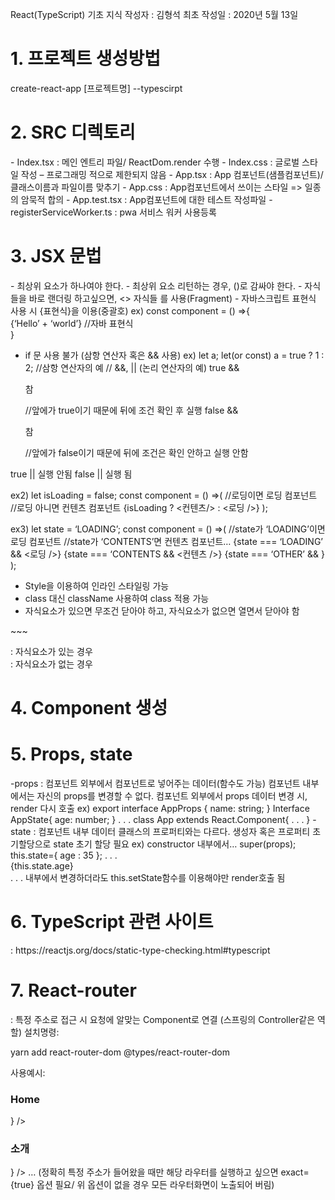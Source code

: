 React(TypeScript) 기초 지식
작성자 : 김형석
최초 작성일 : 2020년 5월 13일
<h1>1.	프로젝트 생성방법</h1>
create-react-app [프로젝트명] --typescirpt
<h1>2.	SRC 디렉토리</h1>
-	Index.tsx : 메인 엔트리 파일/ ReactDom.render 수행
-	Index.css : 글로벌 스타일 작성 – 프로그래밍 적으로 제한되지 않음
-	App.tsx : App 컴포넌트(샘플컴포넌트)/ 클래스이름과 파일이름 맞추기
-	App.css : App컴포넌트에서 쓰이는 스타일 => 일종의 암묵적 합의
-	App.test.tsx : App컴포넌트에 대한 테스트 작성파일
-	registerServiceWorker.ts : pwa 서비스 워커 사용등록

<h1>3.	JSX 문법</h1>
-	최상위 요소가 하나여야 한다.
-	최상위 요소 리턴하는 경우, ()로 감싸야 한다.
-	자식들을 바로 랜더링 하고싶으면, <> 자식들 </>를 사용(Fragment)
-	자바스크립트 표현식 사용 시 {표현식}을 이용(중괄호)
ex)
const component = () =>{
	<div>
		<!--<h1>-->
			{‘Hello’ + ‘world’} //자바 표현식
		<!--</h1>-->
	</div>
}

-	if 문 사용 불가 (삼항 연산자 혹은 && 사용)
ex) let a;
let(or const) a = true ? 1 : 2; //삼항 연산자의 예
// &&, || (논리 연산자의 예)
true && <p>참</p> //앞에가 true이기 때문에 뒤에 조건 확인 후 실행
false && <p>참</p> //앞에가 false이기 때문에 뒤에 조건은 확인 안하고 실행 안함

true || 실행 안됨
false || 실행 됨

ex2)
let isLoading = false;
const component = () =>(
	//로딩이면 로딩 컴포넌트
	//로딩 아니면 컨텐츠 컴포넌트
	{isLoading ? <컨텐츠/> : <로딩 />}
);

ex3)
let state = ‘LOADING’;
const component = () =>(
	//state가 ‘LOADING’이면 로딩 컴포넌트
	//state가 ‘CONTENTS’면 컨텐츠 컴포넌트…
	{state === ‘LOADING’ && <로딩 />}
	{state === ‘CONTENTS && <컨텐츠 />}
{state === ‘OTHER’ && <Other />}
);

-	Style을 이용하여 인라인 스타일링 가능
-	class 대신 className 사용하여 class 적용 가능
-	자식요소가 있으면 무조건 닫아야 하고, 자식요소가 없으면 열면서 닫아야 함
<p>~~~</p> : 자식요소가 있는 경우
<br /> : 자식요소가 없는 경우


<h1>4.	Component 생성</h1>
<h1>5.	Props, state</h1>
-props :
컴포넌트 외부에서 컴포넌트로 넣어주는 데이터(함수도 가능)
컴포넌트 내부에서는 자신의 props를 변경할 수 없다.
컴포넌트 외부에서 props 데이터 변경 시, render 다시 호출
ex)
export interface AppProps {
	name: string;
}
Interface AppState{
	age: number;
}
. . .
class App extends React.Component<AppProps, AppState>{
 . . .
}
-state :
컴포넌트 내부 데이터
클래스의 프로퍼티와는 다르다.
생성자 혹은 프로퍼티 초기할당으로 state 초기 할당 필요
ex) constructor 내부에서…
super(props);
this.state={
	age : 35
}; .  .  . 
<div>{this.state.age}</div>
.  .  . 
내부에서 변경하더라도 this.setState함수를 이용해야만 render호출 됨
<h1>6.	TypeScript 관련 사이트</h1> : https://reactjs.org/docs/static-type-checking.html#typescript
<h1>7.	React-router</h1> : 특정 주소로 접근 시 요청에 알맞는 Component로 연결
(스프링의 Controller같은 역할)
설치명령: <p>yarn add react-router-dom @types/react-router-dom</p>
사용예시: 
<Route path=”/” render={() =><h3>Home</h3>} />
<Route path=”/intro” render={() => <h3>소개</h3>} />
…
(정확히 특정 주소가 들어왔을 때만 해당 라우터를 실행하고 싶으면 exact={true} 옵션 필요/
위 옵션이 없을 경우 모든 라우터화면이 노출되어 버림)
